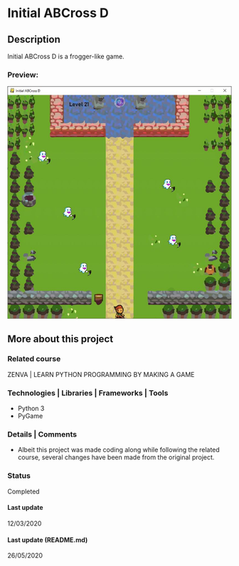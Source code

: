 # Initial ABCross D

## Description
Initial ABCross D is a frogger-like game. 

### Preview:
![alt text](screenshot.JPG "Screenshot")

## More about this project

### Related course
ZENVA | LEARN PYTHON PROGRAMMING BY MAKING A GAME

### Technologies | Libraries | Frameworks | Tools  
- Python 3  
- PyGame

### Details | Comments
- Albeit this project was made coding along while following the related course, several changes have been made from the original project.  

### Status
Completed

#### Last update
12/03/2020

#### Last update (README.md)
26/05/2020
